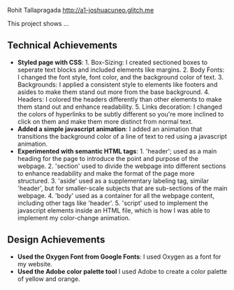 Rohit Tallapragada
http://a1-joshuacuneo.glitch.me

This project shows ...

## Technical Achievements
- **Styled page with CSS**: 1. Box-Sizing: I created sectioned boxes to seperate text blocks and included elements like margins. 2. Body Fonts: I changed the font style, font color, and the background color of text. 3. Backgrounds: I applied a consistent style to elements like footers and asides to make them stand out more from the base background. 4. Headers: I colored the headers differently than other elements to make them stand out and enhance readability. 5. Links decoration: I changed the colors of hyperlinks to be subtly different so you're more inclined to click on them and make them more distinct from normal text.
- **Added a simple javascript animation**: I added an animation that transitions the background color of a line of text to red using a javascript animation.
- **Experimented with semantic HTML tags**: 1. 'header'; used as a main heading for the page to introduce the point and purpose of the webpage. 2. 'section' used to divide the webpage into different sections to enhance readability and make the format of the page more structured. 3. 'aside' used as a supplementary labeling tag, similar 'header', but for smaller-scale subjects that are sub-sections of the main webpage. 4. 'body' used as a container for all the webpage content, including other tags like 'header'. 5. 'script' used to implement the javascript elements inside an HTML file, which is how I was able to implement my color-change animation.

## Design Achievements
- **Used the Oxygen Font from Google Fonts**: I used Oxygen as a font for my website.
- **Used the Adobe color palette tool** I used Adobe to create a color palette of yellow and orange.
